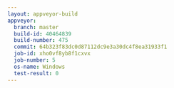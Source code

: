 ```yaml
---
layout: appveyor-build
appveyor:
  branch: master
  build-id: 40464839
  build-number: 475
  commit: 64b323f83dc0d87112dc9e3a30dc4f8ea31933f1
  job-id: xho0vf8yb8f1cxvx
  job-number: 5
  os-name: Windows
  test-result: 0
---
```

